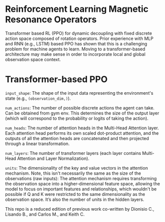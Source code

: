# Reinforcement Learning Magnetic Resonance Operators

Transformer based RL (PPO) for dynamic decoupling with fixed discrete action space composed of rotation operators. Prior experience with MLP and RNN (e.g., LSTM) based PPO has shown that this is a challenging problem for machine agents to learn. Moving to a transformer-based architecture may make sense in order to incorporate local and global observation space context. 

# Transformer-based PPO

`input_shape`: The shape of the input data representing the environment's state (e.g., `(observation_dim,)`).

`num_actions`: The number of possible discrete actions the agent can take. Can be obtained from gym env. This determines the size of the output layer (which will correspond to the probability or logits of taking the action).

`num_heads`: The number of attention heads in the Multi-Head Attention layer. Each attention head performs its own scaled dot-product attention, and the outputs of all the attention heads are concatenated and then projected through a linear transformation.

`num_layers`: The number of transformer layers (each layer contains Multi-Head Attention and Layer Normalization).

`units`: The dimensionality of the key and value vectors in the attention mechanism. Note, this isn't necessarily the same as the size of the observations (raw inputs): The attention mechanism requires transforming the observation space into a higher-dimensional feature space, allowing the model to focus on important features and relationships, which wouldn't be possible if Q and K were restricted to the same dimensionality as the observation space. It’s also the number of units in the hidden layers. 


This repo is a reduced edition of previous work co-written by Dionisio C., Lisando B., and Carlos M., and Keith C.
